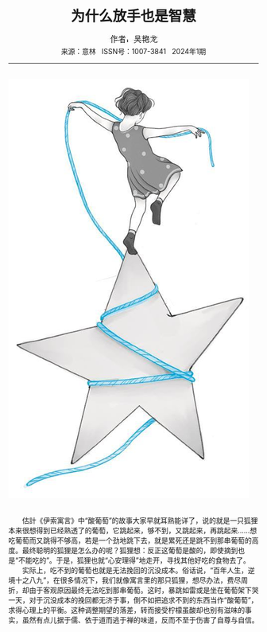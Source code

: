 # <center>为什么放手也是智慧</center>

<div align=center><img src="https://raw.githubusercontent.com/leaguecn/magazines/main/img_authors/%25d7%25f7%25d5%25df%25a3%25ba%25ce%25e2%25d1%25de%25c1%25fa.jpg"></div>

<center>来源：意林   ISSN号：1007-3841   2024年1期</center>

* * *

<br>![](https://raw.githubusercontent.com/leaguecn/magazines/main/img/yili20240114-1-l.jpg)

  
<br>　　估計《伊索寓言》中“酸葡萄”的故事大家早就耳熟能详了，说的就是一只狐狸本来很想得到已经熟透了的葡萄，它跳起来，够不到，又跳起来，再跳起来……想吃葡萄而又跳得不够高，若是一个劲地跳下去，就是累死还是跳不到那串葡萄的高度。最终聪明的狐狸是怎么办的呢？狐狸想：反正这葡萄是酸的，即使摘到也是“不能吃的”。于是，狐狸也就“心安理得”地走开，寻找其他好吃的食物去了。  
　　实际上，吃不到的葡萄也就是无法挽回的沉没成本。俗话说，“百年人生，逆境十之八九”，在很多情况下，我们就像寓言里的那只狐狸，想尽办法，费尽周折，却由于客观原因最终无法吃到那串葡萄。这时，暴跳如雷或是坐在葡萄架下哭一天，对于沉没成本的挽回都无济于事，倒不如把追求不到的东西当作“酸葡萄”，求得心理上的平衡。这种调整期望的落差，转而接受柠檬虽酸却也别有滋味的事实，虽然有点儿据于儒、依于道而逃于禅的味道，反而不至于伤害了自尊与自信。
